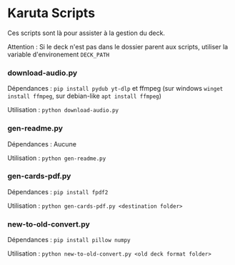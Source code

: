 # Karuta Scripts

Ces scripts sont là pour assister à la gestion du deck.

Attention : Si le deck n'est pas dans le dossier parent aux scripts, utiliser la variable d'environement `DECK_PATH`

### download-audio.py

Dépendances : `pip install pydub yt-dlp` et ffmpeg (sur windows `winget install ffmpeg`, sur debian-like `apt install ffmpeg`)

Utilisation : `python download-audio.py`  

### gen-readme.py

Dépendances : Aucune

Utilisation : `python gen-readme.py`

### gen-cards-pdf.py

Dépendances : `pip install fpdf2`  

Utilisation : `python gen-cards-pdf.py <destination folder>`  

### new-to-old-convert.py

Dépendances : `pip install pillow numpy`

Utilisation : `python new-to-old-convert.py <old deck format folder>`
